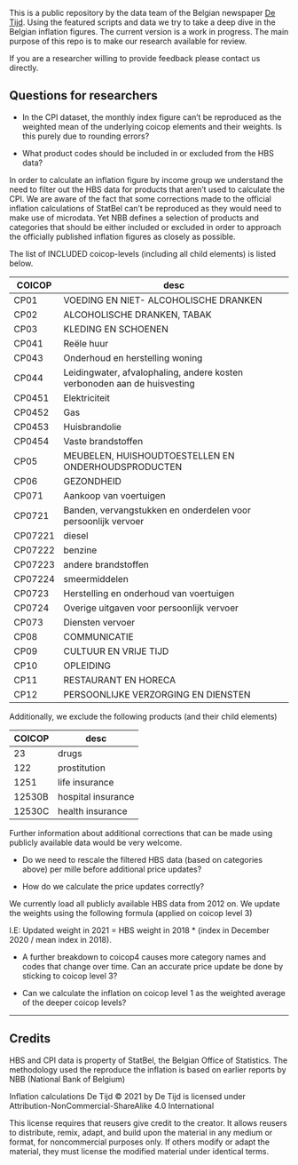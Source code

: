 
This is a public repository by the data team of the Belgian newspaper [De Tijd](https://www.tijd.be). Using the featured scripts and data we try to take a deep dive in the Belgian inflation figures. The current version is a work in progress. The main purpose of this repo is to make our research available for review. 

If you are a researcher willing to provide feedback please contact us directly.

## Questions for researchers

* In the CPI dataset, the monthly index figure can’t be reproduced as the weighted mean of the underlying coicop elements and their weights. Is this purely due to rounding errors?

* What product codes should be included in or excluded from the HBS data? 

In order to calculate an inflation figure by income group we understand the need to filter out the HBS data for products that aren’t used to calculate the CPI. We are aware of the fact that some corrections made to the official inflation calculations of StatBel can’t be reproduced as they would need to make use of microdata. Yet NBB defines a selection of products and categories that should be either included or excluded in order to approach the officially published inflation figures as closely as possible.

The list of INCLUDED coicop-levels (including all child elements) is listed below.

| COICOP  | desc                                                                     |
|---------|--------------------------------------------------------------------------|
| CP01    | VOEDING EN NIET- ALCOHOLISCHE DRANKEN                                    |
| CP02    | ALCOHOLISCHE DRANKEN, TABAK                                              |
| CP03    | KLEDING EN SCHOENEN                                                      |
| CP041   | Reële huur                                                               |
| CP043   | Onderhoud en herstelling woning                                          |
| CP044   | Leidingwater, afvalophaling, andere kosten verbonoden aan de huisvesting |
| CP0451  | Elektriciteit                                                            |
| CP0452  | Gas                                                                      |
| CP0453  | Huisbrandolie                                                            |
| CP0454  | Vaste brandstoffen                                                       |
| CP05    | MEUBELEN, HUISHOUDTOESTELLEN EN ONDERHOUDSPRODUCTEN                      |
| CP06    | GEZONDHEID                                                               |
| CP071   | Aankoop van voertuigen                                                   |
| CP0721  | Banden, vervangstukken en onderdelen voor persoonlijk vervoer            |
| CP07221 | diesel                                                                   |
| CP07222 | benzine                                                                  |
| CP07223 | andere brandstoffen                                                      |
| CP07224 | smeermiddelen                                                            |
| CP0723  | Herstelling en onderhoud van voertuigen                                  |
| CP0724  | Overige uitgaven voor persoonlijk vervoer                                |
| CP073   | Diensten vervoer                                                         |
| CP08    | COMMUNICATIE                                                             |
| CP09    | CULTUUR EN VRIJE TIJD                                                    |
| CP10    | OPLEIDING                                                                |
| CP11    | RESTAURANT EN HORECA                                                     |
| CP12    | PERSOONLIJKE VERZORGING EN DIENSTEN                                      |

Additionally, we exclude the following products (and their child elements)

| COICOP | desc               |
|--------|--------------------|
|     23 | drugs              |
|    122 | prostitution       |
|   1251 | life insurance     |
| 12530B | hospital insurance |
| 12530C | health insurance   |

Further information about additional corrections that can be made using publicly available data would be very welcome.

* Do we need to rescale the filtered HBS data (based on categories above) per mille before additional price updates?

* How do we calculate the price updates correctly? 

We currently load all publicly available HBS data from 2012 on. We update the weights using the following formula (applied on coicop level 3)

I.E: Updated weight in 2021 = HBS weight in 2018 * (index in December 2020 / mean index in 2018). 

* A further breakdown to coicop4 causes more category names and codes that change over time. Can an accurate price update be done by sticking to coicop level 3?

* Can we calculate the inflation on coicop level 1 as the weighted average of the deeper coicop levels?

-------

## Credits

HBS and CPI data is property of StatBel, the Belgian Office of Statistics. The methodology used the reproduce the inflation is based on earlier reports by NBB (National Bank of Belgium)

Inflation calculations De Tijd © 2021 by De Tijd is licensed under Attribution-NonCommercial-ShareAlike 4.0 International

This license requires that reusers give credit to the creator. It allows reusers to distribute, remix, adapt, and build upon the material in any medium or format, for noncommercial purposes only. If others modify or adapt the material, they must license the modified material under identical terms.
